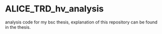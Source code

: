 # ALICE_TRD_hv_analysis
analysis code for my bsc thesis, explanation of this repository can be found in the thesis.
